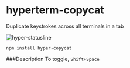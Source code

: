 # hyperterm-copycat
Duplicate keystrokes across all terminals in a tab

![hyper-statusline](/mgrip/hyper-copycat/blob/master/hyper-copycat.gif?raw=true)

```
npm install hyper-copycat
```

###Description
To toggle, `Shift+Space`
